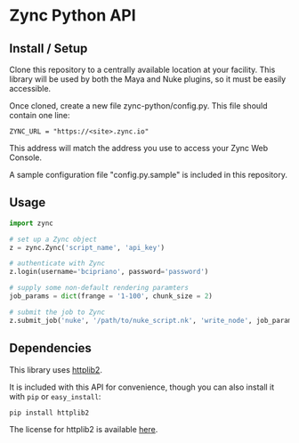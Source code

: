 # Zync Python API

## Install / Setup

Clone this repository to a centrally available location at your facility. This library will be used by both the Maya and Nuke plugins, so it must be easily accessible.

Once cloned, create a new file zync-python/config.py. This file should contain one line:

```
ZYNC_URL = "https://<site>.zync.io"
```

This address will match the address you use to access your Zync Web Console.

A sample configuration file "config.py.sample" is included in this repository.

## Usage

```python
import zync

# set up a Zync object
z = zync.Zync('script_name', 'api_key')

# authenticate with Zync
z.login(username='bcipriano', password='password')

# supply some non-default rendering paramters
job_params = dict(frange = '1-100', chunk_size = 2)

# submit the job to Zync
z.submit_job('nuke', '/path/to/nuke_script.nk', 'write_node', job_params)
```

## Dependencies

This library uses [httplib2](http://code.google.com/p/httplib2/).

It is included with this API for convenience, though you can also install it with `pip` or `easy_install`:

```
pip install httplib2
```

The license for httplib2 is available [here](https://github.com/jcgregorio/httplib2/blob/master/LICENSE).
